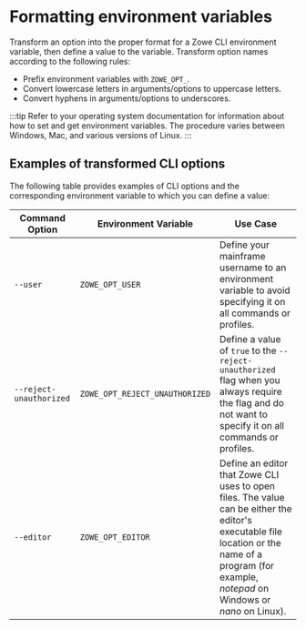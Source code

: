 # Formatting environment variables

Transform an option into the proper format for a Zowe CLI environment variable, then define a value to the variable. Transform option names according to the following rules:

* Prefix environment variables with `ZOWE_OPT_`.
* Convert lowercase letters in arguments/options to uppercase letters.
* Convert hyphens in arguments/options to underscores.

:::tip
Refer to your operating system documentation for information about how to set and get environment variables. The procedure varies between Windows, Mac, and various versions of Linux.
:::

## Examples of transformed CLI options

The following table provides examples of CLI options and the corresponding environment variable to which you can define a value:

| Command Option          | Environment Variable           | Use Case   |
| -------------------------- | ------------------------------ | ------------------------------------------------------------------------------------------------------------------------------------------------------ |
| `--user`                | `ZOWE_OPT_USER`                | Define your mainframe username to an environment variable to avoid specifying it on all commands or profiles.                           |
| `--reject-unauthorized` | `ZOWE_OPT_REJECT_UNAUTHORIZED` | Define a value of `true` to the `--reject-unauthorized` flag when you always require the flag and do not want to specify it on all commands or profiles. |
| `--editor`              | `ZOWE_OPT_EDITOR`              | Define an editor that Zowe CLI uses to open files. The value can be either the editor's executable file location or the name of a program (for example, *notepad* on Windows or *nano* on Linux).|
